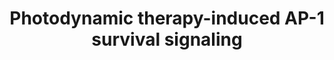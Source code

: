 ---
annotations:
- id: DOID:162
  parent: disease of cellular proliferation
  type: Disease Ontology
  value: cancer
- id: PW:0000263
  parent: regulatory pathway
  type: Pathway Ontology
  value: altered regulatory pathway
authors:
- Ruudweijer
- MaintBot
- Khanspers
- Fehrhart
- AlexanderPico
- Eweitz
description: Photodynamic therapy may induce an acute stress response mediated by
  mitogen-activated protein kinase kinase kinase 5 (MAP3K5), its downstream MAPKs
  that target c-Jun N-terminal kinase (JNK, MAPK8) and p38MAPK, and the transcription
  factors of the activator protein 1 (AP-1) family.
last-edited: 2021-12-09
ndex: 274026a0-8b67-11eb-9e72-0ac135e8bacf
organisms:
- Homo sapiens
redirect_from:
- /index.php/Pathway:WP3611
- /instance/WP3611
- /instance/WP3611_rr120501
revision: r120501
schema-jsonld:
- '@context': https://schema.org/
  '@id': https://wikipathways.github.io/pathways/WP3611.html
  '@type': Dataset
  creator:
    '@type': Organization
    name: WikiPathways
  description: Photodynamic therapy may induce an acute stress response mediated by
    mitogen-activated protein kinase kinase kinase 5 (MAP3K5), its downstream MAPKs
    that target c-Jun N-terminal kinase (JNK, MAPK8) and p38MAPK, and the transcription
    factors of the activator protein 1 (AP-1) family.
  keywords:
  - ATF2
  - BAK1
  - BAX
  - BCL2
  - BCL2L1
  - BCL2L11
  - BCL3
  - BID
  - BMF
  - CCNA2
  - CCND1
  - CCNE1
  - CDKN1A
  - CDKN2A
  - CFLAR
  - EGFR
  - ELK1
  - FAS
  - FASLG
  - FGF7
  - FOS
  - HBEGF
  - HSP90AA1
  - IFNG
  - IL2
  - IL6
  - JUN
  - JUNB
  - MAP2K3
  - MAP2K4
  - MAP2K6
  - MAP2K7
  - MAP3K5
  - MAPK11
  - MAPK12
  - MAPK13
  - MAPK14
  - MAPK8
  - MCL1
  - MMP2
  - NFE2L2
  - PDGFRA
  - RB1
  - TNF
  - TNFRSF1A
  - TNFSF10
  - TP53
  - TRAF2
  - TRAF5
  - TRAF6
  license: CC0
  name: Photodynamic therapy-induced AP-1 survival signaling
seo: CreativeWork
title: Photodynamic therapy-induced AP-1 survival signaling
wpid: WP3611
---